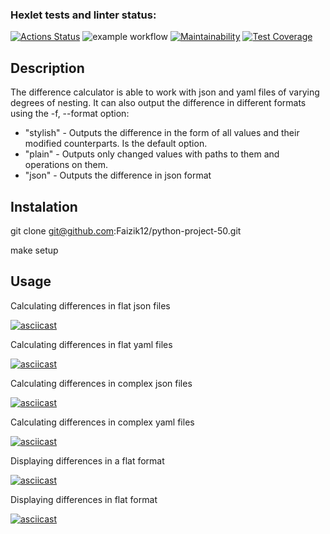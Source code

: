 ### Hexlet tests and linter status:
[![Actions Status](https://github.com/Faizik12/python-project-50/workflows/hexlet-check/badge.svg)](https://github.com/Faizik12/python-project-50/actions)
![example workflow](https://github.com/Faizik12/python-project-50/actions/workflows/checking-correctness.yml/badge.svg)
[![Maintainability](https://api.codeclimate.com/v1/badges/170c4b690b93d475d5eb/maintainability)](https://codeclimate.com/github/Faizik12/python-project-50/maintainability)
[![Test Coverage](https://api.codeclimate.com/v1/badges/170c4b690b93d475d5eb/test_coverage)](https://codeclimate.com/github/Faizik12/python-project-50/test_coverage)

## Description

The difference calculator is able to work with json and yaml files of varying degrees of nesting.
It can also output the difference in different formats using the -f, --format option:
- "stylish" - Outputs the difference in the form of all values and their modified counterparts. Is the default option.
- "plain" - Outputs only changed values with paths to them and operations on them.
- "json" - Outputs the difference in json format

## Instalation

git clone git@github.com:Faizik12/python-project-50.git

make setup

## Usage

Calculating differences in flat json files


[![asciicast](https://asciinema.org/a/2PseMvGb6kxoew7VEEq7xWs1P.svg)](https://asciinema.org/a/2PseMvGb6kxoew7VEEq7xWs1P)

Calculating differences in flat yaml files

[![asciicast](https://asciinema.org/a/2i11hG7xlyAqcjX7XhitzwgvH.svg)](https://asciinema.org/a/2i11hG7xlyAqcjX7XhitzwgvH)

Calculating differences in complex json files

[![asciicast](https://asciinema.org/a/wyqd6zVE8HjUFbG9710JvFyLj.svg)](https://asciinema.org/a/wyqd6zVE8HjUFbG9710JvFyLj)

Calculating differences in complex yaml files

[![asciicast](https://asciinema.org/a/wyqd6zVE8HjUFbG9710JvFyLj.svg)](https://asciinema.org/a/wyqd6zVE8HjUFbG9710JvFyLj)

Displaying differences in a flat format

[![asciicast](https://asciinema.org/a/aCLTcSGKI0CPIoM8E12htR0ul.svg)](https://asciinema.org/a/aCLTcSGKI0CPIoM8E12htR0ul)

Displaying differences in flat format

[![asciicast](https://asciinema.org/a/BzUNJlM2cIPZbw5zj1kn9ZlzG.svg)](https://asciinema.org/a/BzUNJlM2cIPZbw5zj1kn9ZlzG)